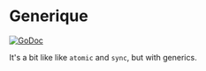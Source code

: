 # Generique

[![GoDoc](https://godoc.org/github.com/neilalexander/generique?status.svg)](https://godoc.org/github.com/neilalexander/generique)

It's a bit like like `atomic` and `sync`, but with generics.
